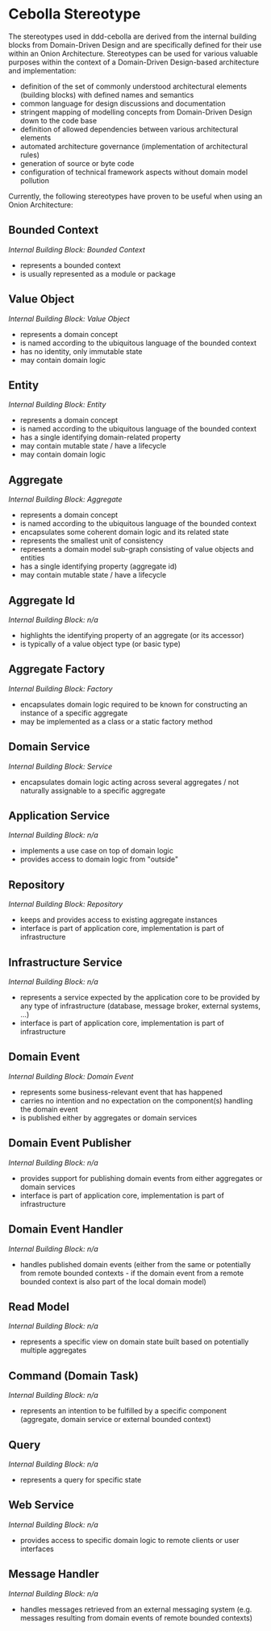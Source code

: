 # Cebolla Stereotype

The stereotypes used in ddd-cebolla are derived from the internal building blocks from Domain-Driven Design and are
specifically defined for their use within an Onion Architecture. Stereotypes can be used for various valuable purposes 
within the context of a Domain-Driven Design-based architecture and implementation:

* definition of the set of commonly understood architectural elements (building blocks) with defined names and semantics
* common language for design discussions and documentation
* stringent mapping of modelling concepts from Domain-Driven Design down to the code base
* definition of allowed dependencies between various architectural elements
* automated architecture governance (implementation of architectural rules)
* generation of source or byte code
* configuration of technical framework aspects without domain model pollution

Currently, the following stereotypes have proven to be useful when using an Onion Architecture:


## Bounded Context

_Internal Building Block: Bounded Context_

- represents a bounded context
- is usually represented as a module or package


## Value Object

_Internal Building Block: Value Object_

- represents a domain concept
- is named according to the ubiquitous language of the bounded context
- has no identity, only immutable state 
- may contain domain logic


## Entity

_Internal Building Block: Entity_

- represents a domain concept
- is named according to the ubiquitous language of the bounded context
- has a single identifying domain-related property 
- may contain mutable state / have a lifecycle
- may contain domain logic


## Aggregate

_Internal Building Block: Aggregate_

- represents a domain concept
- is named according to the ubiquitous language of the bounded context
- encapsulates some coherent domain logic and its related state
- represents the smallest unit of consistency
- represents a domain model sub-graph consisting of value objects and entities
- has a single identifying property (aggregate id)
- may contain mutable state / have a lifecycle


## Aggregate Id

_Internal Building Block: n/a_

- highlights the identifying property of an aggregate (or its accessor)
- is typically of a value object type (or basic type)


## Aggregate Factory

_Internal Building Block: Factory_

- encapsulates domain logic required to be known for constructing an instance of a specific aggregate
- may be implemented as a class or a static factory method 


## Domain Service

_Internal Building Block: Service_

- encapsulates domain logic acting across several aggregates / not naturally assignable to a specific aggregate


## Application Service

_Internal Building Block: n/a_

- implements a use case on top of domain logic
- provides access to domain logic from "outside"


## Repository

_Internal Building Block: Repository_

- keeps and provides access to existing aggregate instances
- interface is part of application core, implementation is part of infrastructure 


## Infrastructure Service

_Internal Building Block: n/a_

- represents a service expected by the application core to be provided by any type of infrastructure (database, 
  message broker, external systems, ...)
- interface is part of application core, implementation is part of infrastructure 


## Domain Event

_Internal Building Block: Domain Event_

- represents some business-relevant event that has happened
- carries no intention and no expectation on the component(s) handling the domain event
- is published either by aggregates or domain services


## Domain Event Publisher

_Internal Building Block: n/a_

- provides support for publishing domain events from either aggregates or domain services
- interface is part of application core, implementation is part of infrastructure 

 
## Domain Event Handler

_Internal Building Block: n/a_

- handles published domain events (either from the same or potentially from remote bounded contexts - if the domain 
  event from a remote bounded context is also part of the local domain model)


## Read Model

_Internal Building Block: n/a_

- represents a specific view on domain state built based on potentially multiple aggregates


## Command (Domain Task)

_Internal Building Block: n/a_

- represents an intention to be fulfilled by a specific component (aggregate, domain service or external bounded 
  context)


## Query

_Internal Building Block: n/a_

- represents a query for specific state 


## Web Service

_Internal Building Block: n/a_

- provides access to specific domain logic to remote clients or user interfaces


## Message Handler

_Internal Building Block: n/a_

- handles messages retrieved from an external messaging system (e.g. messages resulting from domain events of remote 
  bounded contexts)
